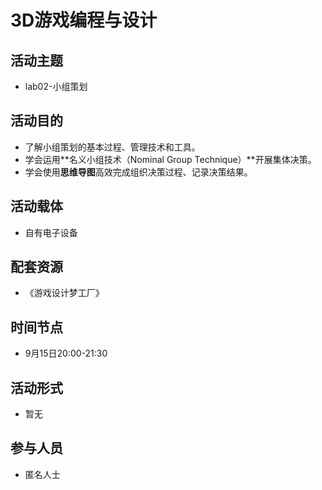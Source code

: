 # 3D游戏编程与设计

## 活动主题

- lab02-小组策划

## 活动目的

- 了解小组策划的基本过程、管理技术和工具。
- 学会运用**名义小组技术（Nominal Group Technique）**开展集体决策。
- 学会使用**思维导图**高效完成组织决策过程、记录决策结果。

## 活动载体

- 自有电子设备

## 配套资源

- 《游戏设计梦工厂》

## 时间节点

- 9月15日20:00-21:30

## 活动形式

- 暂无

## 参与人员

- 匿名人士